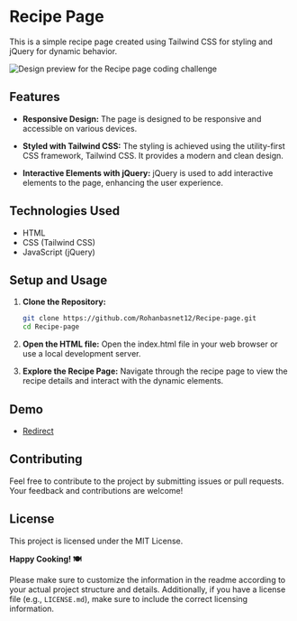 # Recipe Page

This is a simple recipe page created using Tailwind CSS for styling and jQuery for dynamic behavior.

![Design preview for the Recipe page coding challenge](assets/images/desktop-preview.jpg)


## Features

- **Responsive Design:** The page is designed to be responsive and accessible on various devices.

- **Styled with Tailwind CSS:** The styling is achieved using the utility-first CSS framework, Tailwind CSS. It provides a modern and clean design.

- **Interactive Elements with jQuery:** jQuery is used to add interactive elements to the page, enhancing the user experience.

## Technologies Used

- HTML
- CSS (Tailwind CSS)
- JavaScript (jQuery)

## Setup and Usage

1. **Clone the Repository:**
   ```bash
   git clone https://github.com/Rohanbasnet12/Recipe-page.git
   cd Recipe-page
2. **Open the HTML file:**
Open the index.html file in your web browser or use a local development server.

3. **Explore the Recipe Page:**
Navigate through the recipe page to view the recipe details and interact with the dynamic elements.

## Demo
  * [Redirect](https://rohanbasnet12.github.io/Recipe-page)

## Contributing
Feel free to contribute to the project by submitting issues or pull requests. Your feedback and contributions are welcome!

## License
This project is licensed under the MIT License.

**Happy Cooking! 🍽️**

Please make sure to customize the information in the readme according to your actual project structure and details. Additionally, if you have a license file (e.g., `LICENSE.md`), make sure to include the correct licensing information.
